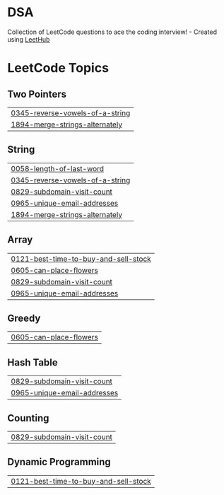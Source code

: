 # DSA
Collection of LeetCode questions to ace the coding interview! - Created using [LeetHub](https://github.com/QasimWani/LeetHub)

<!---LeetCode Topics Start-->
# LeetCode Topics
## Two Pointers
|  |
| ------- |
| [0345-reverse-vowels-of-a-string](https://github.com/authoritydmc/DSA/tree/master/0345-reverse-vowels-of-a-string) |
| [1894-merge-strings-alternately](https://github.com/authoritydmc/DSA/tree/master/1894-merge-strings-alternately) |
## String
|  |
| ------- |
| [0058-length-of-last-word](https://github.com/authoritydmc/DSA/tree/master/0058-length-of-last-word) |
| [0345-reverse-vowels-of-a-string](https://github.com/authoritydmc/DSA/tree/master/0345-reverse-vowels-of-a-string) |
| [0829-subdomain-visit-count](https://github.com/authoritydmc/DSA/tree/master/0829-subdomain-visit-count) |
| [0965-unique-email-addresses](https://github.com/authoritydmc/DSA/tree/master/0965-unique-email-addresses) |
| [1894-merge-strings-alternately](https://github.com/authoritydmc/DSA/tree/master/1894-merge-strings-alternately) |
## Array
|  |
| ------- |
| [0121-best-time-to-buy-and-sell-stock](https://github.com/authoritydmc/DSA/tree/master/0121-best-time-to-buy-and-sell-stock) |
| [0605-can-place-flowers](https://github.com/authoritydmc/DSA/tree/master/0605-can-place-flowers) |
| [0829-subdomain-visit-count](https://github.com/authoritydmc/DSA/tree/master/0829-subdomain-visit-count) |
| [0965-unique-email-addresses](https://github.com/authoritydmc/DSA/tree/master/0965-unique-email-addresses) |
## Greedy
|  |
| ------- |
| [0605-can-place-flowers](https://github.com/authoritydmc/DSA/tree/master/0605-can-place-flowers) |
## Hash Table
|  |
| ------- |
| [0829-subdomain-visit-count](https://github.com/authoritydmc/DSA/tree/master/0829-subdomain-visit-count) |
| [0965-unique-email-addresses](https://github.com/authoritydmc/DSA/tree/master/0965-unique-email-addresses) |
## Counting
|  |
| ------- |
| [0829-subdomain-visit-count](https://github.com/authoritydmc/DSA/tree/master/0829-subdomain-visit-count) |
## Dynamic Programming
|  |
| ------- |
| [0121-best-time-to-buy-and-sell-stock](https://github.com/authoritydmc/DSA/tree/master/0121-best-time-to-buy-and-sell-stock) |
<!---LeetCode Topics End-->